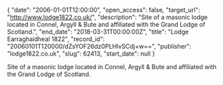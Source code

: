 {
  "date": "2006-01-01T12:00:00", 
  "open_access": false, 
  "target_url": "http://www.lodge1822.co.uk/", 
  "description": "Site of a masonic lodge located in Connel, Argyll & Bute and affiliated with the Grand Lodge of Scotland.", 
  "end_date": "2018-03-31T00:00:00Z", 
  "title": "Lodge Earraghaidheal 1822", 
  "record_id": "20060101T120000/dZsYOF26dz0PLHlvSCdj+w==", 
  "publisher": "lodge1822.co.uk", 
  "slug": 62413, 
  "start_date": null
}

Site of a masonic lodge located in Connel, Argyll & Bute and affiliated with the Grand Lodge of Scotland.